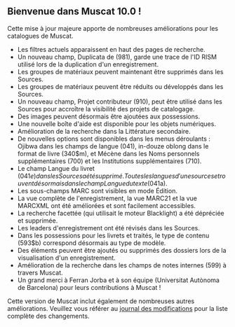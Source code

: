 ## Bienvenue dans Muscat 10.0 !
Cette mise à jour majeure apporte de nombreuses améliorations pour les catalogues de Muscat.

* Les filtres actuels apparaissent en haut des pages de recherche.
* Un nouveau champ, Duplicata de (981), garde une trace de l'ID RISM utilisé lors de la duplication d'un enregistrement.
* Les groupes de matériaux peuvent maintenant être supprimés dans les Sources.
* Les groupes de matériaux peuvent être réduits ou développés dans les Sources.
* Un nouveau champ, Projet contributeur (910), peut être utilisé dans les Sources pour accroître la visibilité des projets de catalogage.
* Des images peuvent désormais être ajoutées aux possessions.
* Une nouvelle boîte d'aide est disponible pour les objets numériques.
* Amélioration de la recherche dans la Littérature secondaire.
* De nouvelles options sont disponibles dans les menus déroulants : Ojibwa dans les champs de langue (041), in-douze oblong dans le format de livre (340$m), et Mécène dans les Noms personnels supplémentaires (700) et les Institutions supplémentaires (710).
* Le champ Langue du livret (041$e) dans les Sources a été supprimé. Toutes les langues d'une source se trouvent désormais dans le champ Langue du texte (041$a).
* Les sous-champs MARC sont visibles en mode Édition.
* La vue complète de l'enregistrement, la vue MARC21 et la vue MARCXML ont été améliorées et sont facilement accessibles.
* La recherche facettée (qui utilisait le moteur Blacklight) a été dépréciée et supprimée.
* Les leaders d'enregistrement ont été révisés dans les Sources.
* Dans les possessions pour les livrets et traités, le type de contenu (593$b) correspond désormais au type de modèle.
* Des éléments peuvent être ajoutés ou supprimés des dossiers lors de la visualisation d'un enregistrement.
* Amélioration de la recherche dans les champs de notes internes (599) à travers Muscat.
* Un grand merci à Ferran Jorba et à son équipe (Universitat Autònoma de Barcelona) pour leurs contributions à Muscat !

Cette version de Muscat inclut également de nombreuses autres améliorations. Veuillez vous référer au [journal des modifications](https://github.com/rism-ch/muscat/blob/master/CHANGELOG) pour la liste complète des changements.